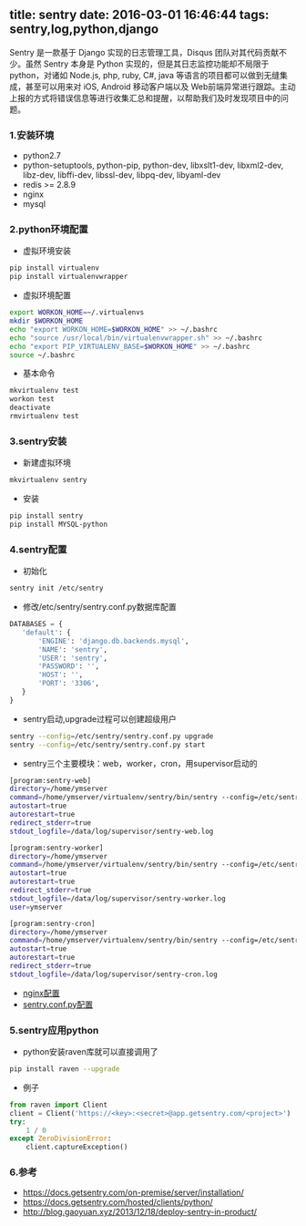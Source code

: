title: sentry
date: 2016-03-01 16:46:44
tags: sentry,log,python,django
---

Sentry 是一款基于 Django 实现的日志管理工具，Disqus 团队对其代码贡献不少。虽然 Sentry 本身是 Python 实现的，但是其日志监控功能却不局限于 python，对诸如 Node.js, php, ruby, C#, java 等语言的项目都可以做到无缝集成，甚至可以用来对 iOS, Android 移动客户端以及 Web前端异常进行跟踪。主动上报的方式将错误信息等进行收集汇总和提醒，以帮助我们及时发现项目中的问题。
<!-- more -->

### 1.安装环境

 - python2.7
 - python-setuptools, python-pip, python-dev, libxslt1-dev, libxml2-dev, libz-dev, libffi-dev, libssl-dev, libpq-dev, libyaml-dev
 - redis >= 2.8.9
 - nginx
 - mysql

### 2.python环境配置

 - 虚拟环境安装

 ```bash
 pip install virtualenv
 pip install virtualenvwrapper
 ```
 - 虚拟环境配置

 ```bash
 export WORKON_HOME=~/.virtualenvs
 mkdir $WORKON_HOME
 echo "export WORKON_HOME=$WORKON_HOME" >> ~/.bashrc
 echo "source /usr/local/bin/virtualenvwrapper.sh" >> ~/.bashrc
 echo "export PIP_VIRTUALENV_BASE=$WORKON_HOME" >> ~/.bashrc
 source ~/.bashrc
 ```
 
 - 基本命令
 ```bash
 mkvirtualenv test
 workon test
 deactivate
 rmvirtualenv test
 ```

### 3.sentry安装

 - 新建虚拟环境
 ```bash
 mkvirtualenv sentry
 ```
 - 安装
 ```bash
 pip install sentry
 pip install MYSQL-python
 ```
### 4.sentry配置

 - 初始化
 ```bash
 sentry init /etc/sentry
 ```
 - 修改/etc/sentry/sentry.conf.py数据库配置
 ```python
 DATABASES = {
    'default': {
        'ENGINE': 'django.db.backends.mysql',
        'NAME': 'sentry',
        'USER': 'sentry',
        'PASSWORD': '',
        'HOST': '',
        'PORT': '3306',
    }
}

 ```
 - sentry启动,upgrade过程可以创建超级用户
 ```bash
 sentry --config=/etc/sentry/sentry.conf.py upgrade
 sentry --config=/etc/sentry/sentry.conf.py start
 ```
 - sentry三个主要模块：web，worker，cron，用supervisor启动的
 ```bash
 [program:sentry-web]
 directory=/home/ymserver
 command=/home/ymserver/virtualenv/sentry/bin/sentry --config=/etc/sentry/sentry.conf.py start
 autostart=true
 autorestart=true
 redirect_stderr=true
 stdout_logfile=/data/log/supervisor/sentry-web.log

 [program:sentry-worker]
 directory=/home/ymserver
 command=/home/ymserver/virtualenv/sentry/bin/sentry --config=/etc/sentry/sentry.conf.py celery worker
 autostart=true
 autorestart=true
 redirect_stderr=true
 stdout_logfile=/data/log/supervisor/sentry-worker.log
 user=ymserver

 [program:sentry-cron]
 directory=/home/ymserver
 command=/home/ymserver/virtualenv/sentry/bin/sentry --config=/etc/sentry/sentry.conf.py celery beat
 autostart=true
 autorestart=true
 redirect_stderr=true
 stdout_logfile=/data/log/supervisor/sentry-cron.log
 ```
 - [nginx配置](http://www.tlwlmy.com/2016/03/01/sentry-nginx/)
 - [sentry.conf.py配置](http://www.tlwlmy.com/2016/03/01/sentry-conf/)

### 5.sentry应用python
 - python安装raven库就可以直接调用了
 ```bash
 pip install raven --upgrade
 ```
 - 例子
 ```python
 from raven import Client
 client = Client('https://<key>:<secret>@app.getsentry.com/<project>')
 try:
     1 / 0
 except ZeroDivisionError:
     client.captureException()
 ```

### 6.参考
 -  https://docs.getsentry.com/on-premise/server/installation/
 -  https://docs.getsentry.com/hosted/clients/python/
 -  http://blog.gaoyuan.xyz/2013/12/18/deploy-sentry-in-product/

